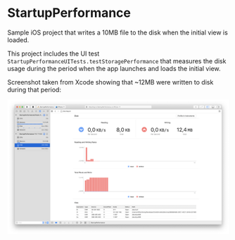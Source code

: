 # StartupPerformance
Sample iOS project that writes a 10MB file to the disk when the initial view is loaded. 

This project includes the UI test `StartupPerformanceUITests.testStoragePerformance` that measures the disk usage during the period when the app launches and loads the initial view.

Screenshot taken from Xcode showing that ~12MB were written to disk during that period:

![](https://github.com/rsenerol/StartupPerformance/blob/master/xcode-screenshot.png)
